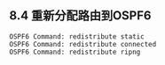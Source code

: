 ## 8.4 重新分配路由到OSPF6

```shell
OSPF6 Command: redistribute static
OSPF6 Command: redistribute connected
OSPF6 Command: redistribute ripng
```

